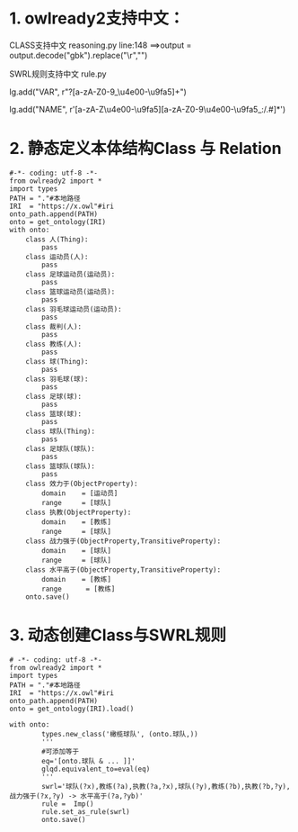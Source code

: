 # 1. owlready2支持中文：
CLASS支持中文
reasoning.py line:148 ==>output = output.decode("gbk").replace("\r","")

SWRL规则支持中文
rule.py

lg.add("VAR", r"\?[a-zA-Z0-9_\u4e00-\u9fa5]+")

lg.add("NAME", r'[a-zA-Z\u4e00-\u9fa5][a-zA-Z0-9\u4e00-\u9fa5_:/.#]*')

# 2. 静态定义本体结构Class 与 Relation

```
#-*- coding: utf-8 -*-
from owlready2 import *
import types
PATH = "."#本地路径
IRI  = "https://x.owl"#iri
onto_path.append(PATH)
onto = get_ontology(IRI)
with onto:
    class 人(Thing):
        pass
    class 运动员(人):
        pass
    class 足球运动员(运动员):
        pass
    class 篮球运动员(运动员):
        pass
    class 羽毛球运动员(运动员):
        pass
    class 裁判(人):
        pass
    class 教练(人):
        pass
    class 球(Thing):
        pass
    class 羽毛球(球):
        pass
    class 足球(球):
        pass
    class 篮球(球):
        pass
    class 球队(Thing):
        pass
    class 足球队(球队):
        pass
    class 篮球队(球队):
        pass
    class 效力于(ObjectProperty):
        domain    = [运动员]
        range     = [球队]
    class 执教(ObjectProperty):
        domain    = [教练]
        range     = [球队]   
    class 战力强于(ObjectProperty,TransitiveProperty):
        domain    = [球队]
        range     = [球队]  
    class 水平高于(ObjectProperty,TransitiveProperty):
        domain    = [教练]
        range      = [教练] 
    onto.save()
```
# 3. 动态创建Class与SWRL规则
```
# -*- coding: utf-8 -*-
from owlready2 import *
import types
PATH = "."#本地路径
IRI  = "https://x.owl"#iri
onto_path.append(PATH)
onto = get_ontology(IRI).load()

with onto:
        types.new_class('橄榄球队', (onto.球队,))
        '''
        #可添加等于
        eq='[onto.球队 & ... ]]'
        glqd.equivalent_to=eval(eq)
        '''        
        swrl='球队(?x),教练(?a),执教(?a,?x),球队(?y),教练(?b),执教(?b,?y),战力强于(?x,?y) -> 水平高于(?a,?yb)'
        rule =  Imp()
        rule.set_as_rule(swrl)        
        onto.save()
```
